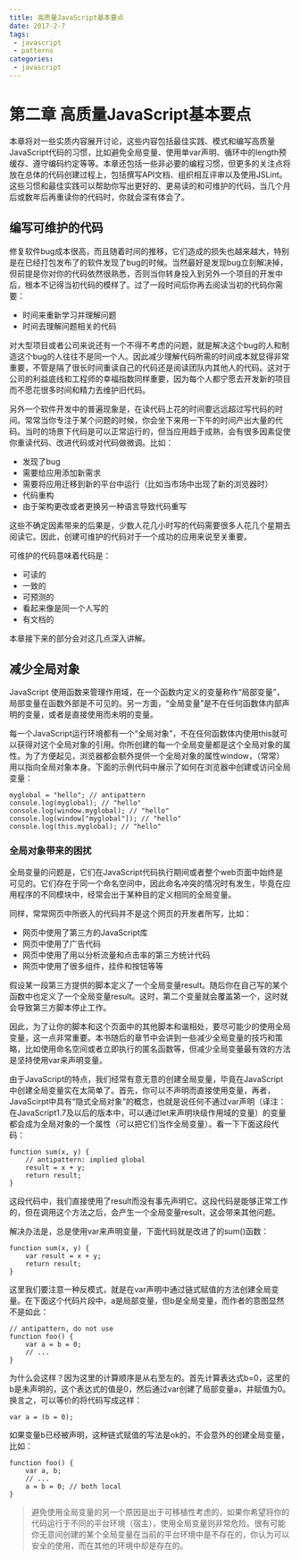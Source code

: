 ```yaml
---
title: 高质量JavaScript基本要点
date: 2017-2-7
tags:
 - javascript
 - patterns
categories:
 - javascript
---
```




<a name="a1"></a>
# 第二章 高质量JavaScript基本要点

本章将对一些实质内容展开讨论，这些内容包括最佳实践、模式和编写高质量JavaScript代码的习惯，比如避免全局变量、使用单var声明、循环中的length预缓存、遵守编码约定等等。本章还包括一些非必要的编程习惯，但更多的关注点将放在总体的代码创建过程上，包括撰写API文档、组织相互评审以及使用JSLint。这些习惯和最佳实践可以帮助你写出更好的、更易读的和可维护的代码，当几个月后或数年后再重读你的代码时，你就会深有体会了。

<a name="a2"></a>
## 编写可维护的代码

修复软件bug成本很高，而且随着时间的推移，它们造成的损失也越来越大，特别是在已经打包发布了的软件发现了bug的时候。当然最好是发现bug立刻解决掉，但前提是你对你的代码依然很熟悉，否则当你转身投入到另外一个项目的开发中后，根本不记得当初代码的模样了。过了一段时间后你再去阅读当初的代码你需要：

- 时间来重新学习并理解问题
- 时间去理解问题相关的代码

对大型项目或者公司来说还有一个不得不考虑的问题，就是解决这个bug的人和制造这个bug的人往往不是同一个人。因此减少理解代码所需的时间成本就显得非常重要，不管是隔了很长时间重读自己的代码还是阅读团队内其他人的代码。这对于公司的利益底线和工程师的幸福指数同样重要，因为每个人都宁愿去开发新的项目而不愿花很多时间和精力去维护旧代码。

另外一个软件开发中的普遍现象是，在读代码上花的时间要远远超过写代码的时间。常常当你专注于某个问题的时候，你会坐下来用一下午的时间产出大量的代码。当时的场景下代码是可以正常运行的，但当应用趋于成熟，会有很多因素促使你重读代码、改进代码或对代码做微调。比如：

- 发现了bug
- 需要给应用添加新需求
- 需要将应用迁移到新的平台中运行（比如当市场中出现了新的浏览器时）
- 代码重构
- 由于架构更改或者更换另一种语言导致代码重写

这些不确定因素带来的后果是，少数人花几小时写的代码需要很多人花几个星期去阅读它。因此，创建可维护的代码对于一个成功的应用来说至关重要。

可维护的代码意味着代码是：

- 可读的
- 一致的
- 可预测的
- 看起来像是同一个人写的
- 有文档的

本章接下来的部分会对这几点深入讲解。

<a name="a3"></a>
## 减少全局对象

JavaScript 使用函数来管理作用域，在一个函数内定义的变量称作“局部变量”，局部变量在函数外部是不可见的。另一方面，“全局变量”是不在任何函数体内部声明的变量，或者是直接使用而未明的变量。

每一个JavaScript运行环境都有一个“全局对象”，不在任何函数体内使用this就可以获得对这个全局对象的引用。你所创建的每一个全局变量都是这个全局对象的属性。为了方便起见，浏览器都会额外提供一个全局对象的属性window，（常常）用以指向全局对象本身。下面的示例代码中展示了如何在浏览器中创建或访问全局变量：

	myglobal = "hello"; // antipattern
	console.log(myglobal); // "hello"
	console.log(window.myglobal); // "hello"
	console.log(window["myglobal"]); // "hello"
	console.log(this.myglobal); // "hello"

<a name="a4"></a>
### 全局对象带来的困扰

全局变量的问题是，它们在JavaScript代码执行期间或者整个web页面中始终是可见的。它们存在于同一个命名空间中，因此命名冲突的情况时有发生，毕竟在应用程序的不同模块中，经常会出于某种目的定义相同的全局变量。

同样，常常网页中所嵌入的代码并不是这个网页的开发者所写，比如：

- 网页中使用了第三方的JavaScript库
- 网页中使用了广告代码
- 网页中使用了用以分析流量和点击率的第三方统计代码
- 网页中使用了很多组件，挂件和按钮等等

假设某一段第三方提供的脚本定义了一个全局变量result。随后你在自己写的某个函数中也定义了一个全局变量result。这时，第二个变量就会覆盖第一个，这时就会导致第三方脚本停止工作。

因此，为了让你的脚本和这个页面中的其他脚本和谐相处，要尽可能少的使用全局变量，这一点非常重要。本书随后的章节中会讲到一些减少全局变量的技巧和策略，比如使用命名空间或者立即执行的匿名函数等，但减少全局变量最有效的方法是坚持使用var来声明变量。

由于JavaScript的特点，我们经常有意无意的创建全局变量，毕竟在JavaScript中创建全局变量实在太简单了。首先，你可以不声明而直接使用变量，再者，JavaScirpt中具有“隐式全局对象”的概念，也就是说任何不通过var声明（译注：在JavaScript1.7及以后的版本中，可以通过let来声明块级作用域的变量）的变量都会成为全局对象的一个属性（可以把它们当作全局变量）。看一下下面这段代码：

	function sum(x, y) {
		// antipattern: implied global
		result = x + y;
		return result;
	}

这段代码中，我们直接使用了result而没有事先声明它。这段代码是能够正常工作的，但在调用这个方法之后，会产生一个全局变量result，这会带来其他问题。

解决办法是，总是使用var来声明变量，下面代码就是改进了的sum()函数：

	function sum(x, y) {
		var result = x + y;
		return result;
	}

这里我们要注意一种反模式，就是在var声明中通过链式赋值的方法创建全局变量。在下面这个代码片段中，a是局部变量，但b是全局变量，而作者的意图显然不是如此：

	// antipattern, do not use
	function foo() {
		var a = b = 0;
		// ...
	}

为什么会这样？因为这里的计算顺序是从右至左的。首先计算表达式b=0，这里的b是未声明的，这个表达式的值是0，然后通过var创建了局部变量a，并赋值为0。换言之，可以等价的将代码写成这样：

	var a = (b = 0);

如果变量b已经被声明，这种链式赋值的写法是ok的，不会意外的创建全局变量，比如：

	function foo() {
		var a, b;
		// ...
		a = b = 0; // both local
	}

> 避免使用全局变量的另一个原因是出于可移植性考虑的，如果你希望将你的代码运行于不同的平台环境（宿主），使用全局变量则非常危险。很有可能你无意间创建的某个全局变量在当前的平台环境中是不存在的，你认为可以安全的使用，而在其他的环境中却是存在的。

